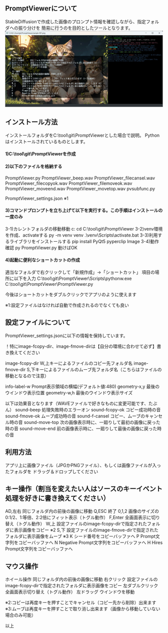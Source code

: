 ## PromptViewerについて
StableDiffusionで作成した画像のプロンプト情報を確認しながら、指定フォルダへの振り分けを
簡易に行うのを目的としたツールとなります。
![PromptViewer-image](docs/PromptViewer-image.jpg)

## インストール方法
インストールフォルダをC:\tool\git\PromptViewerとした場合で説明。
Pythonはインストールされているものとします。

#### 1)C:\tool\git\PromptViewerを作成
#### 2)以下のファイルを格納する
  PromptViewer.py
  PromptViewer_beep.wav
  PromptViewer_filecansel.wav
  PromptViewer_filecopyok.wav
  PromptViewer_filemoveok.wav
  PromptViewer_moveend.wav
  PromptViewer_movetop.wav
  pvsubfunc.py
  
  PromptViewer_settings.json    ※1
  
#### 3)コマンドプロンプトを立ち上げて以下を実行する。この手順はインストールの一度のみ
  3-1)カレントフォルダの移動移動
    c:
    cd C:\tool\git\PromptViewer
  3-2)venv環境を作成、activateする
    py -m venv venv
    .\venv\Scripts\activate.bat
  3-3)利用するライブラリをインストールする
    pip install PyQt5 pyperclip Image
  3-4)動作確認
    py PromptViewer.py
    動けばOK

#### 4)起動に便利なショートカットの作成
  適当なフォルダで右クリックして「新規作成」->「ショートカット」
  項目の場所に以下を入力
  C:\tool\git\PromptViewer\Scripts\pythonw.exe C:\tool\git\PromptViewer\PromptViewer.py
  
  今後はショートカットをダブルクリックでアプリのように使えます

※1:設定ファイルはなければ自動で作成されるのでなくても良い

## 設定ファイルについて
PromptViewer_settings.jsonに以下の情報を保持しています。

！特にimage-fcopy-dir、image-fmove-dirは【自分の環境に合わせて必ず】書き換えてください

image-fcopy-dir   W,上キーによるファイルのコピー先フォルダ名
image-fmove-dir   S,下キーによるファイルのムーブ先フォルダ名（こちらはファイルの移動となるので注意）

info-label-w      Prompt表示領域の横幅(デフォルト値:480)
geometry-x,y      最後のウインドウ表示位置
geometry-w,h      最後のウインドウ表示サイズ

以下は効果音となります（WAVEファイルで好きなものに変更可能です、たぶん）
sound-beep        処理失敗時のエラーオン
sound-fcopy-ok    コピー成功時の音
sound-fmove-ok    ムーブ成功時の音
sound-f-cansel    コピー、ムーブのキャンセル時の音
sound-move-top    次の画像表示時に、一廻りして最初の画像に戻った時の音
sound-move-end    前の画像表示時に、一廻りして最後の画像に戻った時の音

## 利用方法
アプリ上に画像ファイル（JPGかPNGファイル）、もしくは画像ファイルが入ったフォルダを
ドラッグ＆ドロップしてください

## キー操作（割当を変えたい人はソースのキーイベント処理を好きに書き換えてください）
AD,左右   同じフォルダ内の前後の画像に移動
Q,ESC     終了
0,1,2     画像のサイズの0:1/2、1:等倍、2:2倍にフィット表示（トグル動作）
F,Enter   全画面表示に切り替え（トグル動作）
W,上      設定ファイルのimage-fcopy-dirで指定されたフォルダに表示画像をコピー ※2
S,下      設定ファイルのimage-fmove-dirで指定されたフォルダに表示画像をムーブ ※3
K         シード番号をコピーバッファへ
P         Prompt文字列をコピーバッファへ
N         Negative Prompt文字列をコピーバッファへ
H         Hires Prompt文字列をコピーバッファへ


## マウス操作
ホイール操作      同じフォルダ内の前後の画像に移動
右クリック        設定ファイルのimage-fcopy-dirで指定されたフォルダに表示画像をコピー
左ダブルクリック  全画面表示切り替え（トグル動作）
左ドラッグ        ウインドウを移動

※2:コピーは再度キーを押すことでキャンセル（コピー先から削除）出来ます
※3:ムーブは再度キーを押すことで取り消し出来ます（画像から移動していない場合のみ可能）

以上
